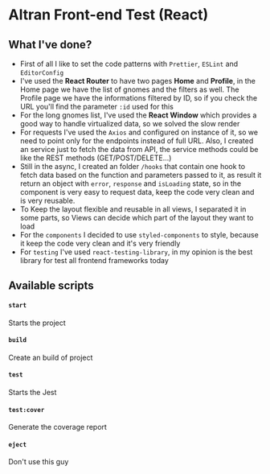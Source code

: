 # Altran Front-end Test (React)

## What I've done?

- First of all I like to set the code patterns with `Prettier`, `ESLint` and `EditorConfig`
- I've used the **React Router** to have two pages **Home** and **Profile**, in the Home page we have the list of gnomes and the filters as well. The Profile page we have the informations filtered by ID, so if you check the URL you'll find the parameter `:id` used for this
- For the long gnomes list, I've used the **React Window** which provides a good way to handle virtualized data, so we solved the slow render
- For requests I've used the `Axios` and configured on instance of it, so we need to point only for the endpoints instead of full URL. Also, I created an service just to fetch the data from API, the service methods could be like the REST methods (GET/POST/DELETE...)
- Still in the async, I created an folder `/hooks` that contain one hook to fetch data based on the function and parameters passed to it, as result it return an object with `error`, `response` and `isLoading` state, so in the component is very easy to request data, keep the code very clean and is very reusable.
- To Keep the layout flexible and reusable in all views, I separated it in some parts, so Views can decide which part of the layout they want to load
- For the `components` I decided to use `styled-components` to style, because it keep the code very clean and it's very friendly
- For `testing` I've used `react-testing-library`, in my opinion is the best library for test all frontend frameworks today

## Available scripts

#### `start`

Starts the project

#### `build`

Create an build of project

#### `test`

Starts the Jest

#### `test:cover`

Generate the coverage report

#### `eject`

Don't use this guy
